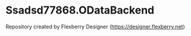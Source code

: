 # Ssadsd77868.ODataBackend
Repository created by Flexberry Designer (https://designer.flexberry.net)

